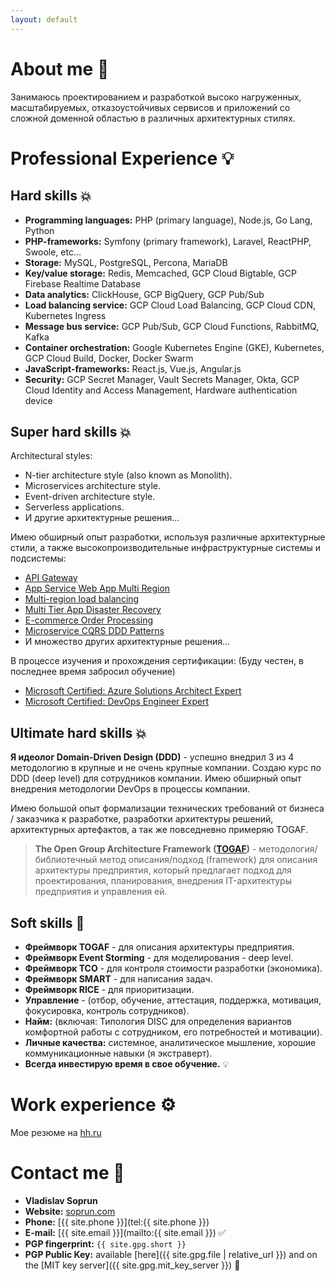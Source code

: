 ```yaml
---
layout: default
---
```


# About me 💭

Занимаюсь проектированием и разработкой высоко нагруженных, масштабируемых, отказоустойчивых сервисов и приложений со
сложной доменной областью в различных архитектурных стилях.

# Professional Experience 💡

## Hard skills 💥

- **Programming languages:** PHP (primary language), Node.js, Go Lang, Python
- **PHP-frameworks:** Symfony (primary framework), Laravel, ReactPHP, Swoole, etc...
- **Storage:** MySQL, PostgreSQL, Percona, MariaDB
- **Key/value storage:** Redis, Memcached, GCP Cloud Bigtable, GCP Firebase Realtime Database
- **Data analytics:** ClickHouse, GCP BigQuery, GCP Pub/Sub
- **Load balancing service:** GCP Cloud Load Balancing, GCP Cloud CDN, Kubernetes Ingress
- **Message bus service:** GCP Pub/Sub, GCP Cloud Functions, RabbitMQ, Kafka
- **Container orchestration:** Google Kubernetes Engine (GKE), Kubernetes, GCP Cloud Build, Docker, Docker Swarm
- **JavaScript-frameworks:** React.js, Vue.js, Angular.js
- **Security:** GCP Secret Manager, Vault Secrets Manager, Okta, GCP Cloud Identity and Access Management, Hardware
  authentication device

## Super hard skills 💥

Architectural styles:

- N-tier architecture style (also known as Monolith).
- Microservices architecture style.
- Event-driven architecture style.
- Serverless applications.
- И другие архитектурные решения...

Имею обширный опыт разработки, используя различные архитектурные стили, а также высокопроизводительные инфраструктурные
системы и подсистемы:

- [API Gateway](https://docs.microsoft.com/en-us/azure/architecture/microservices/design/gateway)
- [App Service Web App Multi Region](https://docs.microsoft.com/en-us/azure/architecture/reference-architectures/app-service-web-app/multi-region)
- [Multi-region load balancing](https://docs.microsoft.com/en-us/azure/architecture/high-availability/reference-architecture-traffic-manager-application-gateway)
- [Multi Tier App Disaster Recovery](https://docs.microsoft.com/en-us/azure/architecture/example-scenario/infrastructure/multi-tier-app-disaster-recovery)
- [E-commerce Order Processing](https://docs.microsoft.com/en-us/azure/architecture/example-scenario/data/ecommerce-order-processing)
- [Microservice CQRS DDD Patterns](https://docs.microsoft.com/ru-ru/dotnet/architecture/microservices/microservice-ddd-cqrs-patterns/apply-simplified-microservice-cqrs-ddd-patterns)
- И множество других архитектурные решения...

В процессе изучения и прохождения сертификации:
(Буду честен, в последнее время забросил обучение)

- [Microsoft Certified: Azure Solutions Architect Expert](https://docs.microsoft.com/ru-ru/learn/certifications/azure-solutions-architect/)
- [Microsoft Certified: DevOps Engineer Expert](https://docs.microsoft.com/ru-ru/learn/certifications/devops-engineer/)

## Ultimate hard skills 💥

**Я идеолог Domain-Driven Design (DDD)** - успешно внедрил 3 из 4 методологию в крупные и не очень крупные компании.
Создаю курс по DDD (deep level) для сотрудников компании. Имею обширный опыт внедрения методологии DevOps в процессы
компании.

Имею большой опыт формализации технических требований от бизнеса / заказчика к разработке, разработки архитектуры
решений, архитектурных артефактов, а так же повседневно примеряю TOGAF.

> **The Open Group Architecture Framework
> ([TOGAF](https://en.wikipedia.org/wiki/The_Open_Group_Architecture_Framework))** -
> методология/библиотечный метод описания/подход (framework) для описания архитектуры предприятия, который предлагает
> подход для проектирования, планирования, внедрения IT-архитектуры предприятия и управления ей.

## Soft skills 🧠

- **Фреймворк TOGAF** - для описания архитектуры предприятия.
- **Фреймворк Event Storming** - для моделирования - deep level.
- **Фреймворк TCO** - для контроля стоимости разработки (экономика).
- **Фреймворк SMART** - для написания задач.
- **Фреймворк RICE** - для приоритизации.
- **Управление** - (отбор, обучение, аттестация, поддержка, мотивация, фокусировка, контроль сотрудников).
- **Найм:** (включая: Типология DISC для определения вариантов комфортной работы с сотрудником, его потребностей и
  мотивации).
- **Личные качества:** системное, аналитическое мышление, хорошие коммуникационные навыки (я экстраверт).
- **Всегда инвестирую время в свое обучение.** 💡

# Work experience ⚙️

Мое резюме на [hh.ru](https://hh.ru/resume/94e12a19ff080af12a0039ed1f56576457664c)

# Contact me 📧

- **Vladislav Soprun**
- **Website:** [soprun.com](https://soprun.com)
- **Phone:** [{{ site.phone }}](tel:{{ site.phone }})
- **E-mail:** [{{ site.email }}](mailto:{{ site.email }}) ✅
- **PGP fingerprint:** `{{ site.gpg.short }}`
- **PGP Public Key:** available [here]({{ site.gpg.file | relative_url }}) and on the [MIT key server]({{ site.gpg.mit_key_server }})
  🔐

[comment]: <> ([linkedin profile]&#40;LinkedIn profile&#41;)

[comment]: <> ([http://github.com/soprun]&#40;Open Source Contributions&#41;)

[comment]: <> (## Education & Work experience 🏫)

[comment]: <> (# Employment History &#40;Опыт работы&#41;)